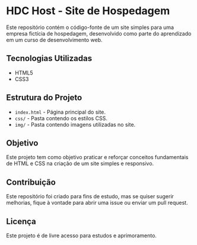 # HDC Host - Site de Hospedagem

Este repositório contém o código-fonte de um site simples para uma empresa fictícia de hospedagem, desenvolvido como parte do aprendizado em um curso de desenvolvimento web.

## Tecnologias Utilizadas

* HTML5
* CSS3

## Estrutura do Projeto

* `index.html` - Página principal do site.
* `css/` - Pasta contendo os estilos CSS.
* `img/` - Pasta contendo imagens utilizadas no site.

## Objetivo

Este projeto tem como objetivo praticar e reforçar conceitos fundamentais de HTML e CSS na criação de um site simples e responsivo.

## Contribuição

Este repositório foi criado para fins de estudo, mas se quiser sugerir melhorias, fique à vontade para abrir uma issue ou enviar um pull request.

## Licença

Este projeto é de livre acesso para estudos e aprimoramento.
